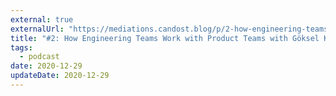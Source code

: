 ```yaml
---
external: true
externalUrl: "https://mediations.candost.blog/p/2-how-engineering-teams-work-with-product-teams"
title: "#2: How Engineering Teams Work with Product Teams with Göksel Köksal"
tags:
  - podcast
date: 2020-12-29
updateDate: 2020-12-29
---
```

